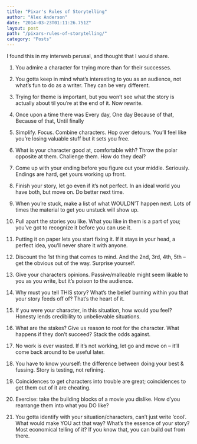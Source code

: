 ```yaml
---
title: "Pixar's Rules of Storytelling"
author: "Alex Anderson"
date: "2014-03-23T01:11:26.751Z"
layout: post
path: "/pixars-rules-of-storytelling/"
category: "Posts"
---
```


I found this in my interweb perusal, and thought that I would share.

1. You admire a character for trying more than for their successes.

1. You gotta keep in mind what’s interesting to you as an audience, not what’s fun to do as a writer. They can be very different.

1. Trying for theme is important, but you won’t see what the story is actually about til you’re at the end of it. Now rewrite.

1. Once upon a time there was Every day, One day Because of that, Because of that, Until finally

1. Simplify. Focus. Combine characters. Hop over detours. You’ll feel like you’re losing valuable stuff but it sets you free.

1. What is your character good at, comfortable with? Throw the polar opposite at them. Challenge them. How do they deal?

1. Come up with your ending before you figure out your middle. Seriously. Endings are hard, get yours working up front.

1. Finish your story, let go even if it’s not perfect. In an ideal world you have both, but move on. Do better next time.

1. When you’re stuck, make a list of what WOULDN’T happen next. Lots of times the material to get you unstuck will show up.

1. Pull apart the stories you like. What you like in them is a part of you; you’ve got to recognize it before you can use it.

1. Putting it on paper lets you start fixing it. If it stays in your head, a perfect idea, you’ll never share it with anyone.

1. Discount the 1st thing that comes to mind. And the 2nd, 3rd, 4th, 5th – get the obvious out of the way. Surprise yourself.

1. Give your characters opinions. Passive/malleable might seem likable to you as you write, but it’s poison to the audience.

1. Why must you tell THIS story? What’s the belief burning within you that your story feeds off of? That’s the heart of it.

1. If you were your character, in this situation, how would you feel? Honesty lends credibility to unbelievable situations.

1. What are the stakes? Give us reason to root for the character. What happens if they don’t succeed? Stack the odds against.

1. No work is ever wasted. If it’s not working, let go and move on – it’ll come back around to be useful later.

1. You have to know yourself: the difference between doing your best & fussing. Story is testing, not refining.

1. Coincidences to get characters into trouble are great; coincidences to get them out of it are cheating.

1. Exercise: take the building blocks of a movie you dislike. How d’you rearrange them into what you DO like?

1. You gotta identify with your situation/characters, can’t just write ‘cool’. What would make YOU act that way? What’s the essence of your story? Most economical telling of it? If you know that, you can build out from there.